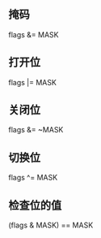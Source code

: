 ## 掩码
flags &= MASK
## 打开位
flags |= MASK
## 关闭位
flags &= ~MASK
## 切换位
flags ^= MASK
## 检查位的值
(flags & MASK)  == MASK